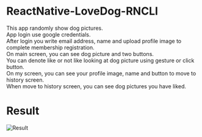 # ReactNative-LoveDog-RNCLI

This app randomly show dog pictures.<br/>
App login use google credentials.<br/>
After login you write email address, name and upload profile image to complete membership registration.<br/>
On main screen, you can see dog picture and two buttons.<br/>
You can denote like or not like looking at dog picture using gesture or click button.<br/>
On my screen, you can see your profile image, name and button to move to history screen.<br/>
When move to history screen, you can see dog pictures you have liked.<br/>

# Result

![Result]()
